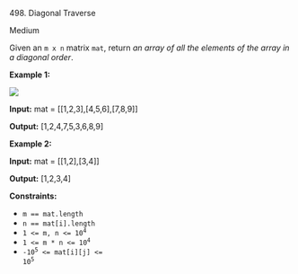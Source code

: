 498\. Diagonal Traverse

Medium

Given an `m x n` matrix `mat`, return _an array of all the elements of the array in a diagonal order_.

**Example 1:**

![](https://leetcode-in-java.github.io/src/main/java/g0401_0500/s0498_diagonal_traverse/diag1-grid.jpg)

**Input:** mat = [[1,2,3],[4,5,6],[7,8,9]]

**Output:** [1,2,4,7,5,3,6,8,9]

**Example 2:**

**Input:** mat = [[1,2],[3,4]]

**Output:** [1,2,3,4]

**Constraints:**

*   `m == mat.length`
*   `n == mat[i].length`
*   <code>1 <= m, n <= 10<sup>4</sup></code>
*   <code>1 <= m * n <= 10<sup>4</sup></code>
*   <code>-10<sup>5</sup> <= mat[i][j] <= 10<sup>5</sup></code>